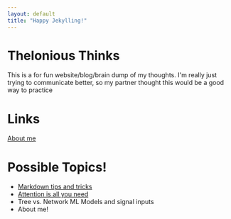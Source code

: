 ```yaml
---
layout: default
title: "Happy Jekylling!"
---
```


# Thelonious Thinks
This is a for fun website/blog/brain dump of my thoughts. I'm really just trying to communicate better, so my partner thought this would be a good way to practice

# Links
[About me](/about-me.html)
# Possible Topics!
* [Markdown tips and tricks](https://gist.github.com/clintel/1155906#file-gistfile1-md)
* [Attention is all you need](https://arxiv.org/abs/1706.03762)
* Tree vs. Network ML Models and signal inputs
* About me!
